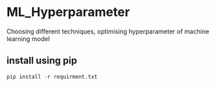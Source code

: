 # ML_Hyperparameter
Choosing different techniques, optimising hyperparameter of machine learning model

## install using pip
```python
pip install -r requirment.txt
```